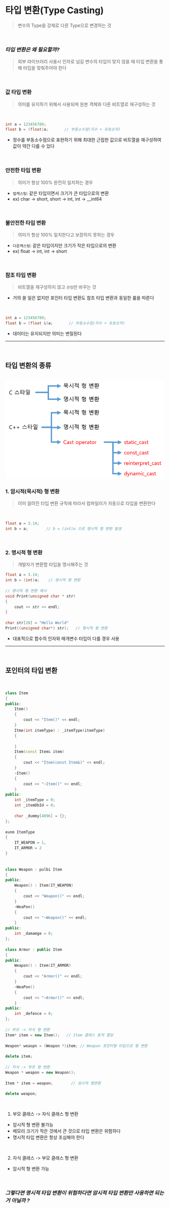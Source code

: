 # 타입 변환(Type Casting)
> 변수의 Type을 강제로 다른 Type으로 변경하는 것

<br>

### ***타입 변환은 왜 필요할까?***
> 외부 라이브러리 사용시 인자로 넘길 변수의 타입이 맞지 않을 때 타입 변환을 통해 타입을 맞춰주어야 한다

<br>

### 값 타입 변환
> 의미를 유지하기 위해서 사용되며 원본 객체와 다른 비트열로 재구성하는 것

<br>

``` cpp
int a = 123456789;
float b = (float)a;       // 부동소수점(지수 + 유효숫자)
```
 * 정수를 부동소수점으로 표현하기 위해 최대한 근접한 값으로 비트열을 재구성하여 값이 약간 다를 수 있다

<br>

### 안전한 타입 변환
> 의미가 항상 100% 완전히 일치하는 경우

 * `업캐스팅`: 같은 타입이면서 크기가 큰 타입으로의 변환
 * ex) char -> short, short -> int, int ->  __int64 

<br>

### 불안전한 타입 변환
> 의미가 항상 100% 일치한다고 보장하지 못하는 경우

 * `다운캐스팅`: 같은 타입이지만 크기가 작은 타입으로의 변환
 * ex) float -> int, int -> short

<br>

### 참조 타입 변환
> 비트열을 재구성하지 않고 `관점`만 바꾸는 것

 * 거의 쓸 일은 없지만 포인터 타입 변환도 참조 타입 변환과 동일한 룰을 따른다

<br>

``` cpp
int a = 123456789;
float b = (float &)a;       // 부동소수점(지수 + 유효숫자)
```
 * 데이터는 유지되지만 의미는 변질된다

---
<br>

## 타입 변환의 종류

<br>

<img src="./Images/TypeCasting/TypeCasting.png" width = 500>

<br>


### 1. 암시적(묵시적) 형 변환
> 이미 알려진 타입 변환 규칙에 따라서 컴파일러가 자동으로 타입을 변환한다

<br>

``` cpp
float a = 3.14;
int b = a;        // b = (int)a 으로 명시적 형 변환 발생
```

<br>

### 2. 명시적 형 변환 
> 개발자가 변환할 타입을 명시해주는 것

``` cpp
float a = 3.14;
int b = (int)a;    // 명시적 형 변환

// 명시적 형 변환 예시
void Print(unsigned char * str)
{
    cout << str << endl;
}

char str[20] = "Hello World"
Print((unsigned char*) str);   // 명시적 형 변환
```
 * 대표적으로 함수의 인자와 매개변수 타입이 다를 경우 사용

---
<br>


## 포인터의 타입 변환

<br>

```cpp
class Item
{
public:
    Item()
    {
        cout << "Item()" << endl;
    }
    Itme(int itemType) : _itemType(itemType)
    {

    }
    Item(const Item& item)
    {
        cout << "Item(const Item&)" << endl;
    }
    ~Item()
    {
        cout << "~Item()" << endl;
    }
public:
    int _itemType = 0;
    int _itemDbId = 0;

    char _dummy[4096] = {};
};

eunm ItemType
{
    IT_WEAPON = 1,
    IT_ARMOR = 2
}


class Weapon : pulbi Item
{
public:
    Weapon() : Item(IT_WEAPON)
    {
        cout << "Weapon()" << endl;
    }
    ~WeaPon()
    {
        cout << "~Weapon()" << endl;
    }
public:
    int _damamge = 0;
};

class Armor : public Item
{
public:
    Weapon() : Item(IT_ARMOR)
    {
        cout << "Armor()" << endl;
    }
    ~WeaPon()
    {
        cout << "~Armor()" << endl;
    }
public:
    int _defence = 0;
};

// 부모 -> 자식 형 변환
Item* item = new Item();   // Item 클래스 동적 할당

Weapon* weaopn = (Weapon *)item; // Weapon 포인터형 타입으로 형 변환

delete item;

// 자식 -> 부모 형 변환
Weapon * weapon = new Weapon();

Item * item = weapon;        // 암시적 형변환 

delete weapon;
```    
 
<br>

1. 부모 클래스 -> 자식 클래스 형 변환
 * 암시적 형 변환 불가능
 * 메모리 크기가 작은 것에서 큰 것으로 타입 변환은 위험하다
 * 명시적 타입 변환은 항상 조심해야 한다

<br>

2. 자식 클래스 -> 부모 클래스 형 변환 
 * 암시적 형 변환 가능

<br>

### ***그렇다면 명시적 타입 변환이 위험하다면 암시적 타입 변환만 사용하면 되는거 아닐까 ?***

<br>



